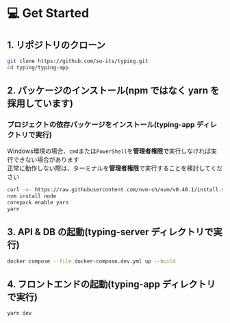# 💻 Get Started
## 1. リポジトリのクローン

```bash
git clone https://github.com/su-its/typing.git
cd typing/typing-app
```

## 2. パッケージのインストール(npm ではなく yarn を採用しています)

### プロジェクトの依存パッケージをインストール(typing-app ディレクトリで実行)

Windows環境の場合、`cmd`または`PowerShell`を**管理者権限で**実行しなければ実行できない場合があります  
正常に動作しない際は、ターミナルを**管理者権限**で実行することを検討してください

```bash
curl -o- https://raw.githubusercontent.com/nvm-sh/nvm/v0.40.1/install.sh | bash
nvm install node
corepack enable yarn
yarn
```


## 3. API & DB の起動(typing-server ディレクトリで実行)

```bash
docker compose --file docker-compose.dev.yml up --build
```

## 4. フロントエンドの起動(typing-app ディレクトリで実行)

```bash
yarn dev
```
